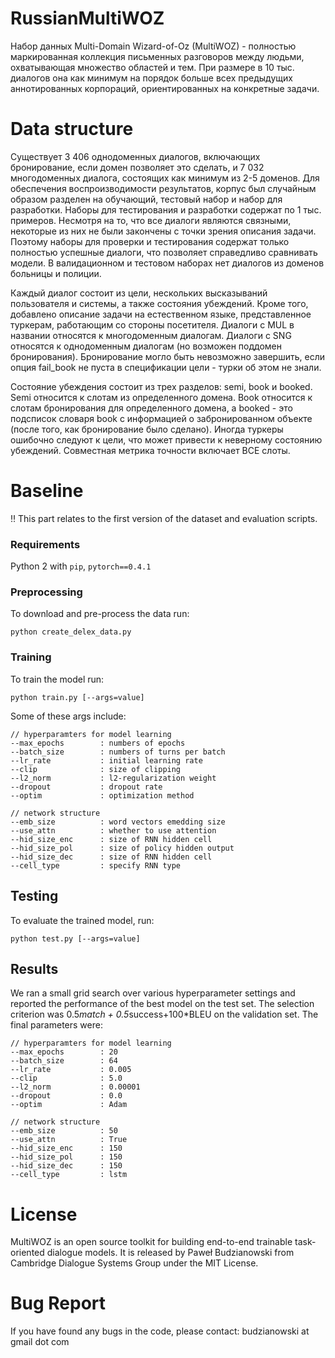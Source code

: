 # RussianMultiWOZ
Набор данных Multi-Domain Wizard-of-Oz (MultiWOZ) - полностью маркированная коллекция письменных разговоров между людьми, охватывающая множество областей и тем. При размере в 10 тыс. диалогов она как минимум на порядок больше всех предыдущих аннотированных корпораций, ориентированных на конкретные задачи.

# Data structure
Существует 3 406 однодоменных диалогов, включающих бронирование, если домен позволяет это сделать, и 7 032 многодоменных диалога, состоящих как минимум из 2-5 доменов. Для обеспечения воспроизводимости результатов, корпус был случайным образом разделен на обучающий, тестовый набор и набор для разработки. Наборы для тестирования и разработки содержат по 1 тыс. примеров. Несмотря на то, что все диалоги являются связными, некоторые из них не были закончены с точки зрения описания задачи. Поэтому наборы для проверки и тестирования содержат только полностью успешные диалоги, что позволяет справедливо сравнивать модели. В валидационном и тестовом наборах нет диалогов из доменов больницы и полиции.

Каждый диалог состоит из цели, нескольких высказываний пользователя и системы, а также состояния убеждений. Кроме того, добавлено описание задачи на естественном языке, представленное туркерам, работающим со стороны посетителя. Диалоги с MUL в названии относятся к многодоменным диалогам. Диалоги с SNG относятся к однодоменным диалогам (но возможен поддомен бронирования). Бронирование могло быть невозможно завершить, если опция fail_book не пуста в спецификации цели - турки об этом не знали.

Состояние убеждения состоит из трех разделов: semi, book и booked. Semi относится к слотам из определенного домена. Book относится к слотам бронирования для определенного домена, а booked - это подсписок словаря book с информацией о забронированном объекте (после того, как бронирование было сделано). Иногда туркеры ошибочно следуют к цели, что может привести к неверному состоянию убеждений. Совместная метрика точности включает ВСЕ слоты.


# Baseline

:bangbang: This part relates to the first version of the dataset and evaluation scripts.

### Requirements
Python 2 with `pip`, `pytorch==0.4.1`

### Preprocessing
To download and pre-process the data run:

```python create_delex_data.py```

### Training
To train the model run:

```python train.py [--args=value]```

Some of these args include:

```
// hyperparamters for model learning
--max_epochs        : numbers of epochs
--batch_size        : numbers of turns per batch
--lr_rate           : initial learning rate
--clip              : size of clipping
--l2_norm           : l2-regularization weight
--dropout           : dropout rate
--optim             : optimization method

// network structure
--emb_size          : word vectors emedding size
--use_attn          : whether to use attention
--hid_size_enc      : size of RNN hidden cell
--hid_size_pol      : size of policy hidden output
--hid_size_dec      : size of RNN hidden cell
--cell_type         : specify RNN type
```

## Testing
To evaluate the trained model, run:

```python test.py [--args=value]```

## Results
We ran a small grid search over various hyperparameter settings and reported the performance of the best model on the test set.
The selection criterion was 0.5*match + 0.5*success+100*BLEU on the validation set.
The final parameters were:

```
// hyperparamters for model learning
--max_epochs        : 20
--batch_size        : 64
--lr_rate           : 0.005
--clip              : 5.0
--l2_norm           : 0.00001
--dropout           : 0.0
--optim             : Adam

// network structure
--emb_size          : 50
--use_attn          : True
--hid_size_enc      : 150
--hid_size_pol      : 150
--hid_size_dec      : 150
--cell_type         : lstm
```

# License
MultiWOZ is an open source toolkit for building end-to-end trainable task-oriented dialogue models.
It is released by Paweł Budzianowski from Cambridge Dialogue Systems Group under the MIT License.

# Bug Report
If you have found any bugs in the code, please contact: budzianowski at gmail dot com
